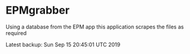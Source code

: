 # EPMgrabber
Using a database from the EPM app this application scrapes the files as required


Latest backup: Sun Sep 15 20:45:01 UTC 2019
